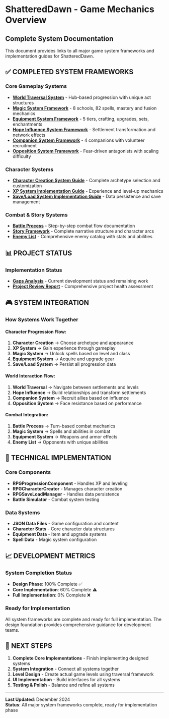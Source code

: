 # ShatteredDawn - Game Mechanics Overview

## Complete System Documentation

This document provides links to all major game system frameworks and implementation guides for ShatteredDawn.

## ✅ **COMPLETED SYSTEM FRAMEWORKS**

### **Core Gameplay Systems**
- **[World Traversal System](World_Traversal_System.md)** - Hub-based progression with unique act structures
- **[Magic System Framework](Magic_System_Framework.md)** - 8 schools, 82 spells, mastery and fusion mechanics
- **[Equipment System Framework](Equipment_System_Framework.md)** - 5 tiers, crafting, upgrades, sets, enchantments
- **[Hope Influence System Framework](Hope_Influence_System_Framework.md)** - Settlement transformation and network effects
- **[Companion System Framework](Companion_System_Framework.md)** - 4 companions with volunteer recruitment
- **[Opposition System Framework](Opposition_System_Framework.md)** - Fear-driven antagonists with scaling difficulty

### **Character Systems**
- **[Character Creation System Guide](Character_Creation_System_Guide.md)** - Complete archetype selection and customization
- **[XP System Implementation Guide](XP_System_Implementation_Guide.md)** - Experience and level-up mechanics
- **[Save/Load System Implementation Guide](Save_Load_System_Implementation_Guide.md)** - Data persistence and save management

### **Combat & Story Systems**
- **[Battle Process](Battle_Process.md)** - Step-by-step combat flow documentation
- **[Story Framework](Story_Framework.md)** - Complete narrative structure and character arcs
- **[Enemy List](Enemy_List.md)** - Comprehensive enemy catalog with stats and abilities

## 📊 **PROJECT STATUS**

### **Implementation Status**
- **[Gaps Analysis](Gaps.md)** - Current development status and remaining work
- **[Project Review Report](Project_Review_Report.md)** - Comprehensive project health assessment

## 🎮 **SYSTEM INTEGRATION**

### **How Systems Work Together**

#### **Character Progression Flow**:
1. **Character Creation** → Choose archetype and appearance
2. **XP System** → Gain experience through gameplay
3. **Magic System** → Unlock spells based on level and class
4. **Equipment System** → Acquire and upgrade gear
5. **Save/Load System** → Persist all progression data

#### **World Interaction Flow**:
1. **World Traversal** → Navigate between settlements and levels
2. **Hope Influence** → Build relationships and transform settlements
3. **Companion System** → Recruit allies based on influence
4. **Opposition System** → Face resistance based on performance

#### **Combat Integration**:
1. **Battle Process** → Turn-based combat mechanics
2. **Magic System** → Spells and abilities in combat
3. **Equipment System** → Weapons and armor effects
4. **Enemy List** → Opponents with unique abilities

## 🔧 **TECHNICAL IMPLEMENTATION**

### **Core Components**
- **RPGProgressionComponent** - Handles XP and leveling
- **RPGCharacterCreator** - Manages character creation
- **RPGSaveLoadManager** - Handles data persistence
- **Battle Simulator** - Combat system testing

### **Data Systems**
- **JSON Data Files** - Game configuration and content
- **Character Stats** - Core character data structures
- **Equipment Data** - Item and upgrade systems
- **Spell Data** - Magic system configuration

## 📈 **DEVELOPMENT METRICS**

### **System Completion Status**
- **Design Phase**: 100% Complete ✅
- **Core Implementation**: 60% Complete ⚠️
- **Full Implementation**: 0% Complete ❌

### **Ready for Implementation**
All system frameworks are complete and ready for full implementation. The design foundation provides comprehensive guidance for development teams.

## 🎯 **NEXT STEPS**

1. **Complete Core Implementations** - Finish implementing designed systems
2. **System Integration** - Connect all systems together
3. **Level Design** - Create actual game levels using traversal framework
4. **UI Implementation** - Build interfaces for all systems
5. **Testing & Polish** - Balance and refine all systems

---

**Last Updated**: December 2024  
**Status**: All major system frameworks complete, ready for implementation phase